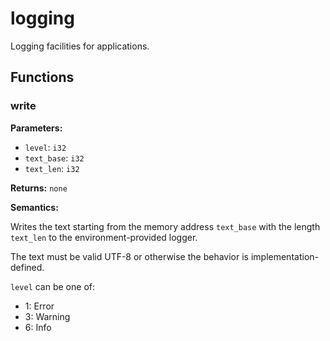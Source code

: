 # logging

Logging facilities for applications.

## Functions

### write

**Parameters:**

- `level`: `i32`
- `text_base`: `i32`
- `text_len`: `i32`

**Returns:** `none`

**Semantics:**

Writes the text starting from the memory address `text_base` with the length `text_len` to the environment-provided logger.

The text must be valid UTF-8 or otherwise the behavior is implementation-defined.

`level` can be one of:

- 1: Error
- 3: Warning
- 6: Info
